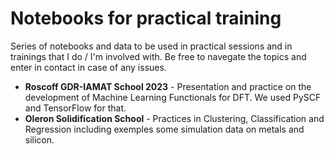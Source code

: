 # Notebooks for practical training

Series of notebooks and data to be used in practical sessions and in trainings that I do / I'm involved with. Be free to navegate the topics and enter in contact in case of any issues.

 - **Roscoff GDR-IAMAT School 2023** - Presentation and practice on the development of Machine Learning Functionals for DFT. We used PySCF and TensorFlow for that.
 - **Oleron Solidification School** - Practices in Clustering, Classification and Regression including exemples some simulation data on metals and silicon. 
